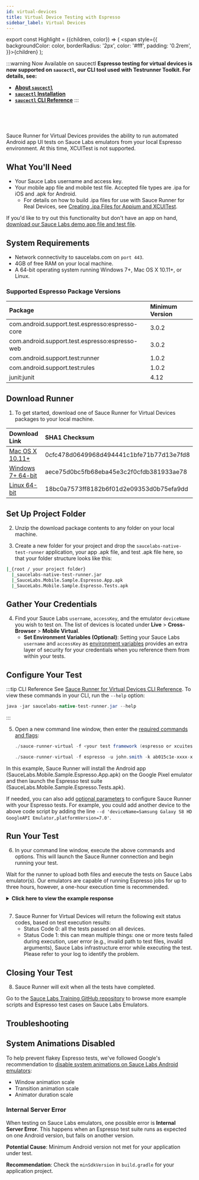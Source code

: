 ```yaml
---
id: virtual-devices
title: Virtual Device Testing with Espresso
sidebar_label: Virtual Devices
---
```


export const Highlight = ({children, color}) => ( <span style={{
      backgroundColor: color,
      borderRadius: '2px',
      color: '#fff',
      padding: '0.2rem',
    }}>{children}</span> );

:::warning Now Available on saucectl
**Espresso testing for virtual devices is now supported on `saucectl`, our CLI tool used with Testrunner Toolkit. For details, see:**

* **[About `saucectl`](/testrunner-toolkit)**
* **[`saucectl` Installation](/testrunner-toolkit/installation)**
* **[`saucectl` CLI Reference](/testrunner-toolkit/saucectl)**
:::

<br/>
<br/>
<br/>

Sauce Runner for Virtual Devices provides the ability to run automated Android app UI tests on Sauce Labs emulators from your local Espresso environment. At this time, XCUITest is not supported.

## What You'll Need

* Your Sauce Labs username and access key.
* Your mobile app file and mobile test file. Accepted file types are .ipa for iOS and .apk for Android.
  * For details on how to build .ipa files for use with Sauce Runner for Real Devices, see [Creating .ipa Files for Appium and XCUITest](mobile-apps/automated-testing/ipa-files.md).

If you'd like to try out this functionality but don't have an app on hand, [download our Sauce Labs demo app file and test file](https://github.com/saucelabs-training/demo-espresso/tree/master/emulators).

## System Requirements
* Network connectivity to saucelabs.com on `port 443`.
* 4GB of free RAM on your local machine.
* A 64-bit operating system running Windows 7+, Mac OS X 10.11+, or Linux.

### Supported Espresso Package Versions
| Package | Minimum Version |
| :------------- | :------------- |
| com.android.support.test.espresso:espresso-core | 3.0.2 |
| com.android.support.test.espresso:espresso-web | 3.0.2 |
| com.android.support.test:runner | 1.0.2 |
| com.android.support.test:rules | 1.0.2 |
| junit:junit | 4.12 |

## Download Runner
1. To get started, download one of Sauce Runner for Virtual Devices packages to your local machine.

| Download Link | SHA1 Checksum
| :-------------------------- | :---
| [Mac OS X 10.11+](https://saucelabs.com/downloads/sauce-runner-virtual-0.1.2-osx.zip) | 0cfc478d0649968d494441c1bfe71b77d13e7fd8
| [Windows 7+ 64-bit](https://saucelabs.com/downloads/sauce-runner-virtual-0.1.2-windows.zip) | aece75d0bc5fb68eba45e3c2f0cfdb381933ae78
| [Linux 64-bit](https://saucelabs.com/downloads/sauce-runner-virtual-0.1.2-linux.zip) | 18bc0a7573ff8182b6f01d2e09353d0b75efa9dd

## Set Up Project Folder

2. Unzip the download package contents to any folder on your local machine.

3. Create a new folder for your project and drop the `saucelabs-native-test-runner` application, your app .apk file, and test .apk file here, so that your folder structure looks like this:

  ```bash
  |_{root / your project folder}
    |_saucelabs-native-test-runner.jar
    |_SauceLabs.Mobile.Sample.Espresso.App.apk
    |_SauceLabs.Mobile.Sample.Espresso.Tests.apk
  ```

## Gather Your Credentials

4. Find your Sauce Labs `username`, `accessKey`, and the emulator `deviceName` you wish to test on. The list of devices is located under **Live** > **Cross-Browser** > **Mobile Virtual**.
   * **Set Environment Variables (Optional)**: Setting your Sauce Labs `username` and `accessKey` as [environment variables](https://wiki.saucelabs.com/pages/viewpage.action?pageId=48365647#BestPracticesforRunningTests-UseEnvironmentVariablesforAuthenticationCredentials) provides an extra layer of security for your credentials when you reference them from within your tests.

## Configure Your Test

:::tip CLI Reference
See [Sauce Runner for Virtual Devices CLI Reference](/dev/cli/espresso-xcuitest/virtual-devices). To view these commands in your CLI, run the `--help` option:
```java
java -jar saucelabs-native-test-runner.jar --help
```
:::
<br/>

5. Open a new command line window, then enter the [required commands and flags](/dev/cli/espresso-xcuitest/virtual-devices):

   ```java title="Required Commands and Flags"
   ./sauce-runner-virtual -f <your test framework (espresso or xcuitest)> -u <your username> -k <your access key> --app <your app file name> --test-app <your test file name> -d ''<your device name>''
   ```

   ```java title="Basic Example"
   ./sauce-runner-virtual -f espresso -u john.smith -k ab015c1e-xxxx-xxxx-xxxx-xxxxxxxxxxxx --app ./SauceLabs.Mobile.Sample.Espresso.App.apk --test-app ./SauceLabs.Mobile.Sample.Espresso.Tests.apk -d 'deviceName=Google Pixel GoogleAPI Emulator,platformVersion=7.1'
   ```

  In this example, Sauce Runner will install the Android app (SauceLabs.Mobile.Sample.Espresso.App.apk) on the Google Pixel emulator and then launch the Espresso test suite (SauceLabs.Mobile.Sample.Espresso.Tests.apk).

  If needed, you can also add [optional parameters](/dev/cli/espresso-xcuitest/virtual-devices) to configure Sauce Runner with your Espresso tests. For example, you could add another device to the above code script by adding the line `--d 'deviceName=Samsung Galaxy S8 HD GoogleAPI Emulator,platformVersion=7.0'`.

## Run Your Test

6. In your command line window, execute the above commands and options. This will launch the Sauce Runner connection and begin running your test.

Wait for the runner to upload both files and execute the tests on Sauce Labs emulator(s). Our emulators are capable of running Espresso jobs for up to three hours, however, a one-hour execution time is recommended.

<details><summary><strong>Click here to view the example response</strong></summary>

```bash title="Basic Example Response"  
2021-04-14 13:12:55 - [INFO] Using sauce-runner v0.1.2
2021-04-14 13:12:55 - [INFO] Selected framework: espresso
2021-04-14 13:12:55 - [INFO] Using user: john.smith
2021-04-14 13:12:55 - [INFO] Using apikey: XXXXXXXX-XXXX-XXXX-XXXX-XXXXXXXX0e03
2021-04-14 13:12:55 - [INFO] Using local App: ./SauceLabs.Mobile.Sample.Espresso.App.apk
2021-04-14 13:12:55 - [INFO] Using local Test App: ./SauceLabs.Mobile.Sample.Espresso.Tests.apk
2021-04-14 13:12:55 - [INFO] No include-tests filters specified
2021-04-14 13:12:55 - [INFO] No exclude-tests filters specified
2021-04-14 13:12:55 - [INFO] Set device: Google Pixel GoogleAPI Emulator - 7.0
2021-04-14 13:12:55 - [INFO] Trying to upload file ./SauceLabs.Mobile.Sample.Espresso.App.apk to sauce-storage
2021-04-14 13:13:20 - [INFO] File uploaded: SauceLabs.Mobile.Sample.Espresso.App.apk(4f040be9f28bc84b58f6fd5af5300c2f) - Size:28830014
2021-04-14 13:13:20 - [INFO] Trying to upload file ./SauceLabs.Mobile.Sample.Espresso.Tests.apk to sauce-storage
2021-04-14 13:13:20 - [INFO] File uploaded: SauceLabs.Mobile.Sample.Espresso.Tests.apk(30b317176beed44cf66f2a92387fa073) - Size:521075
2021-04-14 13:13:20 - [INFO] JUnit reports will be saved locally at the end of the tests
2021-04-14 13:13:20 - [INFO] Jobs created
2021-04-14 13:13:25 - [INFO] Getting job status
2021-04-14 13:13:25 - [INFO] Job status: In progress
2021-04-14 13:13:25 - [INFO] Google Pixel GoogleAPI Emulator - 7.0 - Status: test queued
2021-04-14 13:13:40 - [INFO] Getting job status
2021-04-14 13:13:40 - [INFO] Job status: In progress
2021-04-14 13:13:40 - [INFO] Google Pixel GoogleAPI Emulator - 7.0 - Status: test queued
2021-04-14 13:13:55 - [INFO] Getting job status
2021-04-14 13:13:56 - [INFO] Job status: In progress
2021-04-14 13:13:56 - [INFO] Google Pixel GoogleAPI Emulator - 7.0 - Status: test session in progress
2021-04-14 13:13:56 - [INFO] https://saucelabs.com/beta/tests/1ee70f37535f4e81ba19a1ab17ec2839/watch
2021-04-14 13:14:11 - [INFO] Getting job status
2021-04-14 13:14:11 - [INFO] Job status: In progress
2021-04-14 13:14:11 - [INFO] Google Pixel GoogleAPI Emulator - 7.0 - Status: test session in progress
2021-04-14 13:14:26 - [INFO] Getting job status
2021-04-14 13:14:26 - [INFO] Job status: Complete
2021-04-14 13:14:26 - [INFO] Google Pixel GoogleAPI Emulator - 7.0 - Status: test complete
2021-04-14 13:14:41 - [INFO] Tests results for Google Pixel GoogleAPI Emulator - 7.0
2021-04-14 13:14:41 - [INFO] com.swaglabsmobileapp.LoginTest.noMatchLogin...pass
2021-04-14 13:14:41 - [INFO] com.swaglabsmobileapp.LoginTest.noPasswordLogin...pass
2021-04-14 13:14:41 - [INFO] com.swaglabsmobileapp.LoginTest.noUsernameLogin...pass
2021-04-14 13:14:41 - [INFO] com.swaglabsmobileapp.LoginTest.lockedUserLogin...pass
2021-04-14 13:14:41 - [INFO] com.swaglabsmobileapp.LoginTest.successfulLogin...pass
2021-04-14 13:14:41 - [INFO] com.swaglabsmobileapp.SwagLabsFlow.completeFlow...pass
2021-04-14 13:14:41 - [INFO] Total time: 25.883
2021-04-14 13:14:41 - [INFO] Tests passed: 6
2021-04-14 13:14:41 - [INFO] Tests failed: 0
2021-04-14 13:14:41 - [INFO] Getting JUnit report for Google Pixel GoogleAPI Emulator - 7.0
```
</details>
<br/>

7. Sauce Runner for Virtual Devices will return the following exit status codes, based on test execution results:
   * Status Code 0: all the tests passed on all devices.
   * Status Code 1: this can mean multiple things: one or more tests failed during execution, user error (e.g., invalid path to test files, invalid arguments), Sauce Labs infrastructure error while executing the test. Please refer to your log to identify the problem.

## Closing Your Test

8. Sauce Runner will exit when all the tests have completed.

Go to the [Sauce Labs Training GitHub repository](https://github.com/saucelabs-training/demo-espresso/tree/master/emulators) to browse more example scripts and Espresso test cases on Sauce Labs Emulators.

## Troubleshooting

## System Animations Disabled

To help prevent flakey Espresso tests, we've followed Google's recommendation to [disable system animations on Sauce Labs Android emulators](https://developer.android.com/training/testing/espresso/setup):

* Window animation scale
* Transition animation scale
* Animator duration scale

### Internal Server Error

When testing on Sauce Labs emulators, one possible error is **Internal Server Error**. This happens when an Espresso test suite runs as expected on one Android version, but fails on another version.

**Potential Cause**: Minimum Android version not met for your application under test.

**Recommendation**: Check the `minSdkVersion` in `build.gradle` for your application project.
